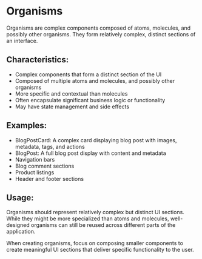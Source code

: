 # Organisms

Organisms are complex components composed of atoms, molecules, and possibly other organisms. They form relatively complex, distinct sections of an interface.

## Characteristics:
- Complex components that form a distinct section of the UI
- Composed of multiple atoms and molecules, and possibly other organisms
- More specific and contextual than molecules
- Often encapsulate significant business logic or functionality
- May have state management and side effects

## Examples:
- BlogPostCard: A complex card displaying blog post with images, metadata, tags, and actions
- BlogPost: A full blog post display with content and metadata
- Navigation bars
- Blog comment sections
- Product listings
- Header and footer sections

## Usage:
Organisms should represent relatively complex but distinct UI sections. While they might be more specialized than atoms and molecules, well-designed organisms can still be reused across different parts of the application.

When creating organisms, focus on composing smaller components to create meaningful UI sections that deliver specific functionality to the user. 